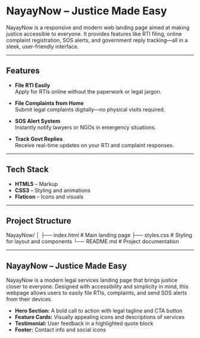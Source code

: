 #  NayayNow – Justice Made Easy

NayayNow is a responsive and modern web landing page aimed at making justice accessible to everyone. It provides features like RTI filing, online complaint registration, SOS alerts, and government reply tracking—all in a sleek, user-friendly interface.

---

##  Features

- **File RTI Easily**  
  Apply for RTIs online without the paperwork or legal jargon.

- **File Complaints from Home**  
  Submit legal complaints digitally—no physical visits required.

- **SOS Alert System**  
  Instantly notify lawyers or NGOs in emergency situations.

- **Track Govt Replies**  
  Receive real-time updates on your RTI and complaint responses.

---

## Tech Stack

- **HTML5** – Markup  
- **CSS3** – Styling and animations  
- **Flaticon** – Icons and visuals

---

##  Project Structure
NayayNow/
│
├── index.html # Main landing page
├── styles.css # Styling for layout and components
└── README.md # Project documentation


---
## NayayNow – Justice Made Easy
NayayNow is a modern legal services landing page that brings justice closer to everyone. Designed with accessibility and simplicity in mind, this webpage allows users to easily file RTIs, complaints, and send SOS alerts from their devices.


- **Hero Section:** A bold call to action with legal tagline and CTA button  
- **Feature Cards:** Visually appealing icons and descriptions of services  
- **Testimonial:** User feedback in a highlighted quote block  
- **Footer:** Contact info and social icons



